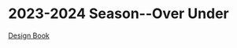 # 2023-2024 Season--Over Under

[Design Book](https://drive.google.com/file/d/1BJRZm-LVYlKvenocH9YOKOgfx6Cz4O8d/view)